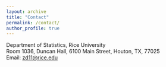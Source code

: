 ```yaml
---
layout: archive
title: "Contact"
permalink: /contact/
author_profile: true
---
```

Department of Statistics, Rice University<br>
Room 1036, Duncan Hall, 6100 Main Street, Houton, TX, 77025<br>
Email: zd11@rice.edu